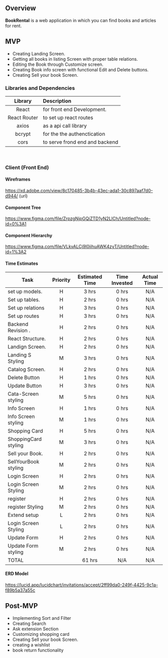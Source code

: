 

## Overview
**BookRental** is a web application in which you can find books and articles for rent.

## MVP
- Creating Landing Screen.
- Getting all books in listing Screen with proper table relations.
- Editing the Book through Customize screen.
- Creating Book info screen with functional Edit and Delete buttons.
- Creating Sell your book Screen.

### Libraries and Dependencies
|     Library      | Description                                |
| :--------------: | :----------------------------------------- |
|      React       | for front end Development.                 |
|   React Router   | to set up react routes |
|     axios        | as a api call library|
|     bcrypt       | for the the authenctication |
|     cors         | to serve frond end and backend|

<br>

### Client (Front End)

#### Wireframes
https://xd.adobe.com/view/8c170485-3b4b-43ec-ada1-30c897aaf7d0-d944/ (url)

#### Component Tree
https://www.figma.com/file/ZrpzgNjpGQiZTD1yN2LlCh/Untitled?node-id=0%3A1

#### Component Hierarchy
https://www.figma.com/file/VLkvALCj9l0iihuAWK4zyT/Untitled?node-id=1%3A2

#### Time Estimates
| Task                | Priority | Estimated Time | Time Invested | Actual Time |
| ------------------- | :------: | :------------: | :-----------: | :---------: |
| set up models.      |    H     |     3 hrs      |     0 hrs     |    N/A      |
| Set up tables.      |    H     |     2 hrs      |     0 hrs     |    N/A      |
| Set up relations    |    H     |     3 hrs      |     0 hrs     |    N/A      |
| Set up routes       |    H     |     3 hrs      |     0 hrs     |    N/A      |
| Backend Revision .  |    H     |     2 hrs      |     0 hrs     |    N/A      |
| React Structure.    |    H     |     2 hrs      |     0 hrs     |    N/A      |
| Landign Screen.     |    H     |     2 hrs      |     0 hrs     |    N/A      |
| Landing S   Styling |    M     |     3 hrs      |     0 hrs     |    N/A      |
| Catalog Screen.     |    H     |     2 hrs      |     0 hrs     |    N/A      |
| Delete Button       |    H     |     1 hrs      |     0 hrs     |    N/A      |
| Update Button       |    H     |     3 hrs      |     0 hrs     |    N/A      |
| Cata-Screen styling |    M     |     5 hrs      |     0 hrs     |    N/A      |
| Info Screen         |    H     |     1 hrs      |     0 hrs     |    N/A      |
| Info Screen styling |    M     |     1 hrs      |     0 hrs     |    N/A      |
| Shopping Card       |    H     |     5 hrs      |     0 hrs     |    N/A      |
| ShoppingCard styling|    M     |     3 hrs      |     0 hrs     |    N/A      |
| Sell your Book.     |    H     |     2 hrs      |     0 hrs     |    N/A      |
| SellYourBook styling|    M     |     2 hrs      |     0 hrs     |    N/A      |
| Login Screen        |    H     |     2 hrs      |     0 hrs     |    N/A      |
| Login Screen Styling|    M     |     2 hrs      |     0 hrs     |    N/A      |
| register            |    H     |     2 hrs      |     0 hrs     |    N/A      |
| register  Styling   |    M     |     2 hrs      |     0 hrs     |    N/A      |
| Extend setup        |    L     |     2 hrs      |     0 hrs     |    N/A      |
| Login Screen Styling|    L     |     2 hrs      |     0 hrs     |    N/A      |
| Update Form         |    H     |     2 hrs      |     0 hrs     |    N/A      |
| Update Form  styling|    M     |     2 hrs      |     0 hrs     |    N/A      |
| TOTAL               |          |     61 hrs     |     N/A       |    N/A      |

#### ERD Model
https://lucid.app/lucidchart/invitations/accept/2ff99da0-249f-4425-9c1a-f89b5a37a55c

## Post-MVP
- Implementing Sort and Filter
- Creating Search
- Ask extension Section
- Customizing shopping card 
- Creating Sell your book Screen.
- creating a wishlist
- book return functionality



